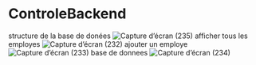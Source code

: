 # ControleBackend
structure de la base de donées 
![Capture d’écran (235)](https://github.com/Nouhaila25/ControleBackend/assets/116907282/3fdd8909-f755-492d-a079-5db43d9d4bc9)
afficher tous les employes
![Capture d’écran (232)](https://github.com/Nouhaila25/ControleBackend/assets/116907282/4b55f588-78b5-4727-bdcb-af059f3d3a3d)
ajouter un employe
![Capture d’écran (233)](https://github.com/Nouhaila25/ControleBackend/assets/116907282/bf3e0653-8df7-4e81-81f9-ef32e0a8db29)
base de donnees
![Capture d’écran (234)](https://github.com/Nouhaila25/ControleBackend/assets/116907282/24fb084e-797c-4370-b5b6-8f43a0d36ba3)
